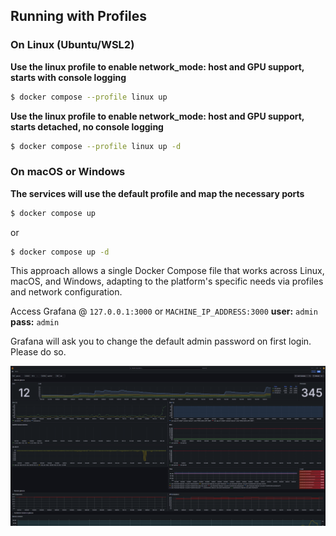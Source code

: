 ## **Running with Profiles**

### **On Linux (Ubuntu/WSL2)**

**Use the linux profile to enable network_mode: host and GPU support, starts with console logging**
```sh
$ docker compose --profile linux up
```

**Use the linux profile to enable network_mode: host and GPU support, starts detached, no console logging**
```sh
$ docker compose --profile linux up -d
```

### **On macOS or Windows**

**The services will use the default profile and map the necessary ports**
```sh
$ docker compose up
```
or
```sh
$ docker compose up -d
```

This approach allows a single Docker Compose file that works across Linux, macOS, and Windows, adapting to the platform's specific needs via profiles and network configuration.

Access Grafana @ `127.0.0.1:3000` or `MACHINE_IP_ADDRESS:3000`
**user:** `admin`
**pass:** `admin`

Grafana will ask you to change the default admin password on first login. Please do so.

![Glances on Grafana](https://github.com/rlederer-C136/SysView/blob/main/SysView.png?raw=true)
